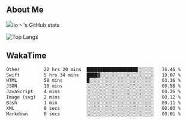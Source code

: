 ## About Me


![lio丶's GitHub stats](https://gh-readme-stats-zeta.vercel.app/api?username=lioitily&show_icons=true&count_private=true&include_all_commits=true&rank_icon=percentile)

![Top Langs](https://gh-readme-stats-zeta.vercel.app/api/top-langs/?username=lioitily)

<!--![lio丶's WakaTime stats](https://gh-readme-stats-zeta.vercel.app/api/wakatime?username=lioitily)-->

## WakaTime

<!--START_SECTION:waka-->

```txt
Other         22 hrs 20 mins  ███████████████████░░░░░░   76.46 %
Swift         5 hrs 34 mins   ████▓░░░░░░░░░░░░░░░░░░░░   19.07 %
HTML          58 mins         █░░░░░░░░░░░░░░░░░░░░░░░░   03.36 %
JSON          10 mins         ░░░░░░░░░░░░░░░░░░░░░░░░░   00.58 %
JavaScript    4 mins          ░░░░░░░░░░░░░░░░░░░░░░░░░   00.26 %
Image (svg)   2 mins          ░░░░░░░░░░░░░░░░░░░░░░░░░   00.12 %
Bash          1 min           ░░░░░░░░░░░░░░░░░░░░░░░░░   00.11 %
XML           0 secs          ░░░░░░░░░░░░░░░░░░░░░░░░░   00.03 %
Markdown      0 secs          ░░░░░░░░░░░░░░░░░░░░░░░░░   00.01 %
```

<!--END_SECTION:waka-->
